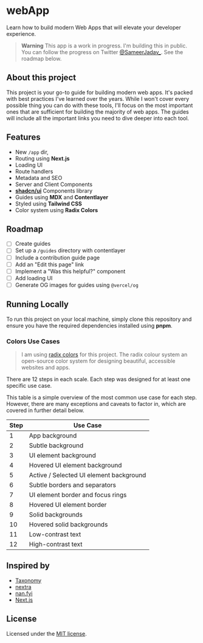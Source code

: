 # webApp

Learn how to build modern Web Apps that will elevate your developer experience.

> **Warning**
> This app is a work in progress. I'm building this in public. You can follow the progress on Twitter [@SameerJadav\_](https://twitter.com/SameerJadav_).
> See the roadmap below.

## About this project

This project is your go-to guide for building modern web apps. It's packed with best practices I've learned over the years. While I won't cover every possible thing you can do with these tools, I'll focus on the most important ones that are sufficient for building the majority of web apps. The guides will include all the important links you need to dive deeper into each tool.

## Features

- New `/app` dir,
- Routing using **Next.js**
- Loading UI
- Route handlers
- Metadata and SEO
- Server and Client Components
- **[shadcn/ui](https://ui.shadcn.com)** Components library
- Guides using **MDX** and **Contentlayer**
- Styled using **Tailwind CSS**
- Color system using **Radix Colors**

## Roadmap

- [ ] Create guides
- [ ] Set up a `/guides` directory with contentlayer
- [ ] Include a contribution guide page
- [ ] Add an "Edit this page" link
- [ ] Implement a "Was this helpful?" component
- [ ] Add loading UI
- [ ] Generate OG images for guides using `@vercel/og`

## Running Locally

To run this project on your local machine, simply clone this repository and ensure you have the required dependencies installed using **pnpm**.

### Colors Use Cases

> I am using [radix colors](https://www.radix-ui.com/colors) for this project. The radix colour system an open-source color system for designing beautiful, accessible websites and apps.

There are 12 steps in each scale. Each step was designed for at least one specific use case.

This table is a simple overview of the most common use case for each step. However, there are many exceptions and caveats to factor in, which are covered in further detail below.

| Step | Use Case                                |
| ---- | --------------------------------------- |
| 1    | App background                          |
| 2    | Subtle background                       |
| 3    | UI element background                   |
| 4    | Hovered UI element background           |
| 5    | Active / Selected UI element background |
| 6    | Subtle borders and separators           |
| 7    | UI element border and focus rings       |
| 8    | Hovered UI element border               |
| 9    | Solid backgrounds                       |
| 10   | Hovered solid backgrounds               |
| 11   | Low-contrast text                       |
| 12   | High-contrast text                      |

## Inspired by

- [Taxonomy](https://tx.shadcn.com)
- [nextra](https://nextra.site)
- [nan.fyi](https://www.nan.fyi)
- [Next.js](https://nextjs.org)

## License

Licensed under the [MIT license](./LICENSE.md).
